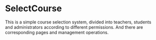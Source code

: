 # SelectCourse

This is a simple course selection system, divided into teachers, students and administrators according to different permissions. And there are corresponding pages and management operations.
